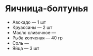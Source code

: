 # Яичница-болтунья

* Авокадо — 1 шт
* Круассаны — 2 шт
* Масло сливочное —
* Рыба копченая — 40 гр
* Соль —
* Яйца — 3 шт
